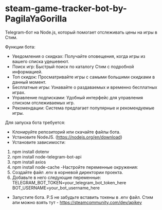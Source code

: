 # steam-game-tracker-bot-by-PagilaYaGorilla
Telegram-бот на Node.js, который помогает отслеживать цены на игры в Стим.

Функции бота:
- Уведомления о скидках: Получайте оповещения, когда игры из вашего списка удешевеют.
- Поиск игр: Быстрый поиск по каталогу Стим с подробной информацией.
- Топ скидок: Просматривайте игры с самыми большими скидками в данный момент.
- Бесплатные игры: Узнавайте о раздаваемых и временно бесплатных играх.
- Управление подписками: Удобный интерфейс для управления списком отслеживаемых игр.
- Рекомендации: Система предлагает популярные и рекомендуемые игры.

Для запуска бота требуется:
- Клонируйте репозиторий или скачайте файлы бота.
- Установите NodeJS. (https://nodejs.org/en/download)
- Установите зависимости:
1. npm install dotenv
2. npm install node-telegram-bot-api
3. npm install axios
4. npm install node-cache
-Настройте переменные окружения:
1. Создайте файл .env в корневой директории проекта.
2. Добавьте в него следующие переменные:
  TELEGRAM_BOT_TOKEN=your_telegram_bot_token_here
  BOT_USERNAME=your_bot_username_here
- Запустите бота.
P.S не забудьте вставить токены в .env файл.
Стим апи можно взять тут - https://steamcommunity.com/dev/apikey
